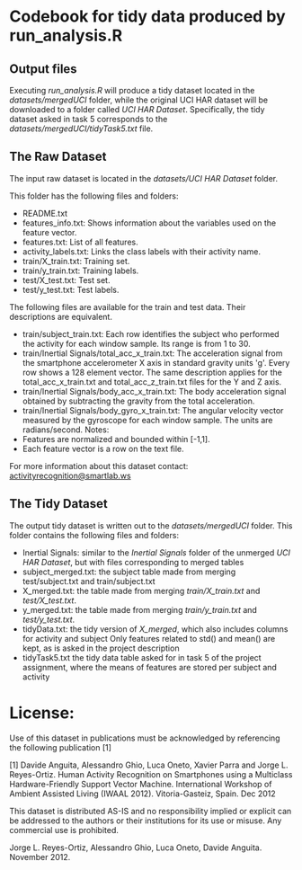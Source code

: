 # Codebook for tidy data produced by run\_analysis.R

## Output files

Executing <i>run_analysis.R</i> will produce a tidy dataset located in the _datasets/mergedUCI_ folder, while the original 
UCI HAR dataset will be downloaded to a folder called _UCI HAR Dataset_.
Specifically, the tidy dataset asked in task 5 corresponds to the _datasets/mergedUCI/tidyTask5.txt_ file.

## The Raw Dataset

The input raw dataset is located in the _datasets/UCI HAR Dataset_ folder.

This folder has the following files and folders:
* README.txt
* features\_info.txt: Shows information about the variables used on the feature vector.
* features.txt: List of all features.
* activity\_labels.txt: Links the class labels with their activity name.
* train/X\_train.txt: Training set.
* train/y\_train.txt: Training labels.
* test/X\_test.txt: Test set.
* test/y\_test.txt: Test labels.

The following files are available for the train and test data. Their descriptions are equivalent.

* train/subject\_train.txt: Each row identifies the subject who performed the activity for each window sample. Its range is from 1 to 30.
* train/Inertial Signals/total\_acc\_x\_train.txt: The acceleration signal from the smartphone accelerometer X axis in standard gravity units 'g'. Every row shows a 128 element vector. The same description applies for the total\_acc\_x\_train.txt and total\_acc\_z\_train.txt files for the Y and Z axis.
* train/Inertial Signals/body\_acc\_x\_train.txt: The body acceleration signal obtained by subtracting the gravity from the total acceleration.
* train/Inertial Signals/body\_gyro\_x\_train.txt: The angular velocity vector measured by the gyroscope for each window sample. The units are radians/second.
Notes:
* Features are normalized and bounded within [-1,1].
* Each feature vector is a row on the text file.

For more information about this dataset contact: activityrecognition@smartlab.ws

## The Tidy Dataset

The output tidy dataset is written out to the _datasets/mergedUCI_ folder.
This folder contains the following files and folders:
* Inertial Signals: similar to the <i>Inertial Signals</i> folder of the unmerged _UCI HAR Dataset_, but with files corresponding to merged tables
* subject\_merged.txt: the subject table made from merging test/subject.txt and train/subject.txt
* X\_merged.txt: the table made from merging <i>train/X_train.txt</i> and <i>test/X_test.txt</i>. 
* y\_merged.txt: the table made from merging <i>train/y_train.txt</i> and <i>test/y_test.txt</i>. 
* tidyData.txt: the tidy version of <i>X_merged</i>, which also includes columns for activity and subject Only features related to std() and mean() are kept, as is asked in the project description
* tidyTask5.txt the tidy data table asked for in task 5 of the project assignment, where the means of features are stored per subject and activity


License:
========
Use of this dataset in publications must be acknowledged by referencing the following publication [1]

[1] Davide Anguita, Alessandro Ghio, Luca Oneto, Xavier Parra and Jorge L. Reyes-Ortiz. Human Activity Recognition on Smartphones using a Multiclass Hardware-Friendly Support Vector Machine. International Workshop of Ambient Assisted Living (IWAAL 2012). Vitoria-Gasteiz, Spain. Dec 2012

This dataset is distributed AS-IS and no responsibility implied or explicit can be addressed to the authors or their institutions for its use or misuse. Any commercial use is prohibited.

Jorge L. Reyes-Ortiz, Alessandro Ghio, Luca Oneto, Davide Anguita. November 2012.

